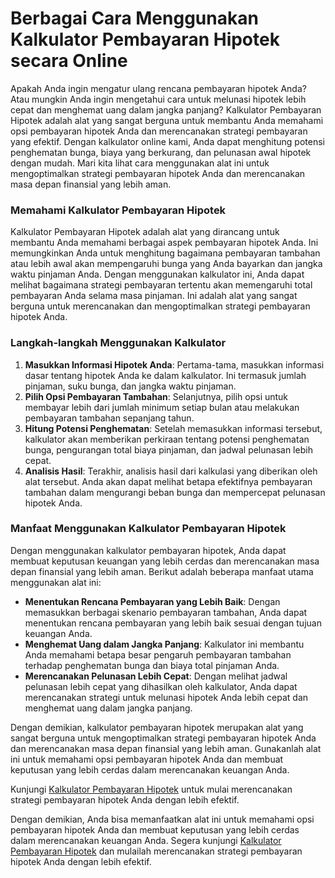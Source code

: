 Berbagai Cara Menggunakan Kalkulator Pembayaran Hipotek secara Online
=====================================================================

Apakah Anda ingin mengatur ulang rencana pembayaran hipotek Anda? Atau mungkin Anda ingin mengetahui cara untuk melunasi hipotek lebih cepat dan menghemat uang dalam jangka panjang? Kalkulator Pembayaran Hipotek adalah alat yang sangat berguna untuk membantu Anda memahami opsi pembayaran hipotek Anda dan merencanakan strategi pembayaran yang efektif. Dengan kalkulator online kami, Anda dapat menghitung potensi penghematan bunga, biaya yang berkurang, dan pelunasan awal hipotek dengan mudah. Mari kita lihat cara menggunakan alat ini untuk mengoptimalkan strategi pembayaran hipotek Anda dan merencanakan masa depan finansial yang lebih aman.

### Memahami Kalkulator Pembayaran Hipotek

Kalkulator Pembayaran Hipotek adalah alat yang dirancang untuk membantu Anda memahami berbagai aspek pembayaran hipotek Anda. Ini memungkinkan Anda untuk menghitung bagaimana pembayaran tambahan atau lebih awal akan mempengaruhi bunga yang Anda bayarkan dan jangka waktu pinjaman Anda. Dengan menggunakan kalkulator ini, Anda dapat melihat bagaimana strategi pembayaran tertentu akan memengaruhi total pembayaran Anda selama masa pinjaman. Ini adalah alat yang sangat berguna untuk merencanakan dan mengoptimalkan strategi pembayaran hipotek Anda.

### Langkah-langkah Menggunakan Kalkulator

1. **Masukkan Informasi Hipotek Anda**: Pertama-tama, masukkan informasi dasar tentang hipotek Anda ke dalam kalkulator. Ini termasuk jumlah pinjaman, suku bunga, dan jangka waktu pinjaman.
2. **Pilih Opsi Pembayaran Tambahan**: Selanjutnya, pilih opsi untuk membayar lebih dari jumlah minimum setiap bulan atau melakukan pembayaran tambahan sepanjang tahun.
3. **Hitung Potensi Penghematan**: Setelah memasukkan informasi tersebut, kalkulator akan memberikan perkiraan tentang potensi penghematan bunga, pengurangan total biaya pinjaman, dan jadwal pelunasan lebih cepat.
4. **Analisis Hasil**: Terakhir, analisis hasil dari kalkulasi yang diberikan oleh alat tersebut. Anda akan dapat melihat betapa efektifnya pembayaran tambahan dalam mengurangi beban bunga dan mempercepat pelunasan hipotek Anda.

### Manfaat Menggunakan Kalkulator Pembayaran Hipotek

Dengan menggunakan kalkulator pembayaran hipotek, Anda dapat membuat keputusan keuangan yang lebih cerdas dan merencanakan masa depan finansial yang lebih aman. Berikut adalah beberapa manfaat utama menggunakan alat ini:

- **Menentukan Rencana Pembayaran yang Lebih Baik**: Dengan memasukkan berbagai skenario pembayaran tambahan, Anda dapat menentukan rencana pembayaran yang lebih baik sesuai dengan tujuan keuangan Anda.
- **Menghemat Uang dalam Jangka Panjang**: Kalkulator ini membantu Anda memahami betapa besar pengaruh pembayaran tambahan terhadap penghematan bunga dan biaya total pinjaman Anda.
- **Merencanakan Pelunasan Lebih Cepat**: Dengan melihat jadwal pelunasan lebih cepat yang dihasilkan oleh kalkulator, Anda dapat merencanakan strategi untuk melunasi hipotek Anda lebih cepat dan menghemat uang dalam jangka panjang.

Dengan demikian, kalkulator pembayaran hipotek merupakan alat yang sangat berguna untuk mengoptimalkan strategi pembayaran hipotek Anda dan merencanakan masa depan finansial yang lebih aman. Gunakanlah alat ini untuk memahami opsi pembayaran hipotek Anda dan membuat keputusan yang lebih cerdas dalam merencanakan keuangan Anda.

Kunjungi [Kalkulator Pembayaran Hipotek](https://www.onlinecalculatorsfree.com/id/financial/mortgage-overpayment-calculator.html) untuk mulai merencanakan strategi pembayaran hipotek Anda dengan lebih efektif.

Dengan demikian, Anda bisa memanfaatkan alat ini untuk memahami opsi pembayaran hipotek Anda dan membuat keputusan yang lebih cerdas dalam merencanakan keuangan Anda. Segera kunjungi [Kalkulator Pembayaran Hipotek](https://www.onlinecalculatorsfree.com/id/financial/mortgage-overpayment-calculator.html) dan mulailah merencanakan strategi pembayaran hipotek Anda dengan lebih efektif.